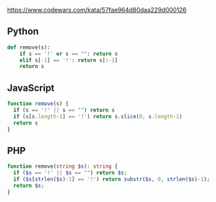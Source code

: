 https://www.codewars.com/kata/57fae964d80daa229d000126

## Python
```python
def remove(s):
    if s == '!' or s == "": return s
    elif s[-1] == '!': return s[:-1]
    return s
```

## JavaScript
```js
function remove(s) {
  if (s == '!' || s == "") return s
  if (s[s.length-1] == '!') return s.slice(0, s.length-1)
  return s
}
```

## PHP
```php
function remove(string $s): string {
  if ($s == '!' || $s == "") return $s;
  if ($s[strlen($s)-1] == '!') return substr($s, 0, strlen($s)-1);
  return $s;
}
```